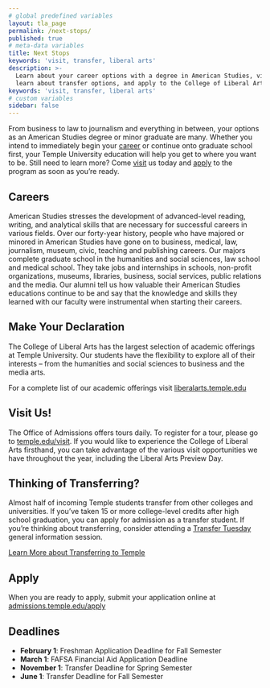```yaml
---
# global predefined variables
layout: tla_page
permalink: /next-stops/
published: true
# meta-data variables
title: Next Stops
keywords: 'visit, transfer, liberal arts'
description: >-
  Learn about your career options with a degree in American Studies, visit us,
  learn about transfer options, and apply to the College of Liberal Arts at Temple University.
keywords: 'visit, transfer, liberal arts'
# custom variables
sidebar: false
---
```

From business to law to journalism and everything in between, your options as an American Studies degree or minor graduate are many. Whether you intend to immediately begin your [career](#careers) or continue onto graduate school first, your Temple University education will help you get to where you want to be. Still need to learn more? Come [visit](#visit-us) us today and [apply](#apply) to the program as soon as you’re ready.

## Careers
American Studies stresses the development of advanced-level reading, writing, and analytical skills that are necessary for successful careers in various fields. Over our forty-year history, people who have majored or minored in American Studies have gone on to business, medical, law, journalism, museum, civic, teaching and publishing careers. Our majors complete graduate school in the humanities and social sciences, law school and medical school. They take jobs and internships in schools, non-profit organizations, museums, libraries, business, social services, public relations and the media. Our alumni tell us how valuable their American Studies educations continue to be and say that the knowledge and skills they learned with our faculty were instrumental when starting their careers.

## Make Your Declaration
The College of Liberal Arts has the largest selection of academic offerings at Temple University. Our students have the flexibility to explore all of their interests – from the humanities and social sciences to business and the media arts.

For a complete list of our academic offerings visit [liberalarts.temple.edu](http://liberalarts.temple.edu)

## Visit Us!
The Office of Admissions offers tours daily. To register for a tour, please go to [temple.edu/visit](http://admissions.temple.edu/visit). If you would like to experience the College of Liberal Arts firsthand, you can take advantage of the various visit opportunities we have throughout the year, including the Liberal Arts Preview Day.

## Thinking of Transferring?
Almost half of incoming Temple students transfer from other colleges and universities. If you’ve taken 15 or more college-level credits after high school graduation, you can apply for admission as a transfer student. If you’re thinking about transferring, consider attending a [Transfer Tuesday](http://admissions.temple.edu/visit/transfer-tuesday) general information session.

[Learn More about Transferring to Temple](http://admissions.temple.edu/visit/transfer-tuesday)

## Apply
When you are ready to apply, submit your application online at [admissions.temple.edu/apply](http://admissions.temple.edu/apply)

## Deadlines

- **February 1**: Freshman Application Deadline for Fall Semester
- **March 1**: FAFSA Financial Aid Application Deadline
- **November 1**: Transfer Deadline for Spring Semester
- **June 1**: Transfer Deadline for Fall Semester
